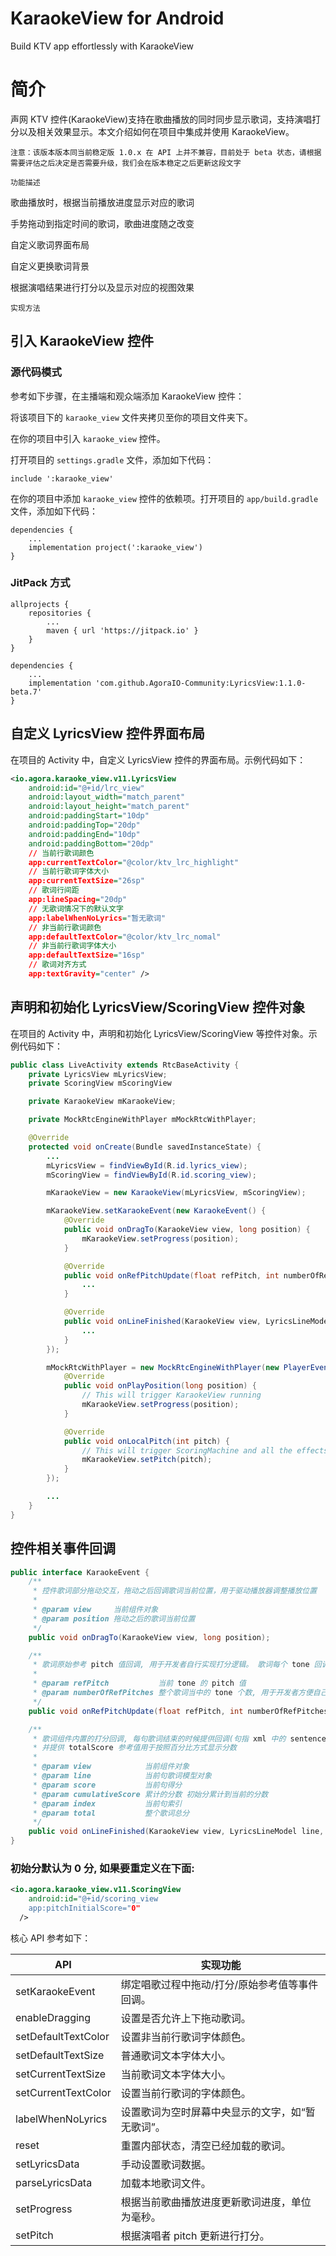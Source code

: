 # KaraokeView for Android
Build KTV app effortlessly with KaraokeView

# 简介
声网 KTV 控件(KaraokeView)支持在歌曲播放的同时同步显示歌词，支持演唱打分以及相关效果显示。本文介绍如何在项目中集成并使用 KaraokeView。

`注意：该版本版本同当前稳定版 1.0.x 在 API 上并不兼容，目前处于 beta 状态，请根据需要评估之后决定是否需要升级，我们会在版本稳定之后更新这段文字`

`功能描述`

歌曲播放时，根据当前播放进度显示对应的歌词

手势拖动到指定时间的歌词，歌曲进度随之改变

自定义歌词界面布局

自定义更换歌词背景

根据演唱结果进行打分以及显示对应的视图效果

`实现方法`

## 引入 KaraokeView 控件

### 源代码模式

参考如下步骤，在主播端和观众端添加 KaraokeView 控件：

将该项目下的 `karaoke_view` 文件夹拷贝至你的项目文件夹下。

在你的项目中引入 `karaoke_view` 控件。

打开项目的 `settings.gradle` 文件，添加如下代码：
```
include ':karaoke_view'
```
在你的项目中添加 `karaoke_view` 控件的依赖项。打开项目的 `app/build.gradle` 文件，添加如下代码：
```
dependencies {
    ...
    implementation project(':karaoke_view')
}
```

### JitPack 方式

```
allprojects {
    repositories {
        ...
        maven { url 'https://jitpack.io' }
    }
}
```

```
dependencies {
    ...
    implementation 'com.github.AgoraIO-Community:LyricsView:1.1.0-beta.7'
}
```

## 自定义 LyricsView 控件界面布局

在项目的 Activity 中，自定义 LyricsView 控件的界面布局。示例代码如下：
```xml
<io.agora.karaoke_view.v11.LyricsView
    android:id="@+id/lrc_view"
    android:layout_width="match_parent"
    android:layout_height="match_parent"
    android:paddingStart="10dp"
    android:paddingTop="20dp"
    android:paddingEnd="10dp"
    android:paddingBottom="20dp"
    // 当前行歌词颜色
    app:currentTextColor="@color/ktv_lrc_highlight"
    // 当前行歌词字体大小
    app:currentTextSize="26sp"
    // 歌词行间距
    app:lineSpacing="20dp"
    // 无歌词情况下的默认文字
    app:labelWhenNoLyrics="暂无歌词"
    // 非当前行歌词颜色
    app:defaultTextColor="@color/ktv_lrc_nomal"
    // 非当前行歌词字体大小
    app:defaultTextSize="16sp"
    // 歌词对齐方式
    app:textGravity="center" />
```

## 声明和初始化 LyricsView/ScoringView 控件对象

在项目的 Activity 中，声明和初始化 LyricsView/ScoringView 等控件对象。示例代码如下：
```Java
public class LiveActivity extends RtcBaseActivity {
    private LyricsView mLyricsView;
    private ScoringView mScoringView

    private KaraokeView mKaraokeView;

    private MockRtcEngineWithPlayer mMockRtcWithPlayer;

    @Override
    protected void onCreate(Bundle savedInstanceState) {
        ...
        mLyricsView = findViewById(R.id.lyrics_view);
        mScoringView = findViewById(R.id.scoring_view);

        mKaraokeView = new KaraokeView(mLyricsView, mScoringView);

        mKaraokeView.setKaraokeEvent(new KaraokeEvent() {
            @Override
            public void onDragTo(KaraokeView view, long position) {
                mKaraokeView.setProgress(position);
            }

            @Override
            public void onRefPitchUpdate(float refPitch, int numberOfRefPitches) {
                ...
            }

            @Override
            public void onLineFinished(KaraokeView view, LyricsLineModel line, int score, int cumulatedScore, int index, int total) {
                ...
            }
        });

        mMockRtcWithPlayer = new MockRtcEngineWithPlayer(new PlayerEvent() {
            @Override
            public void onPlayPosition(long position) {
                // This will trigger KaraokeView running
                mKaraokeView.setProgress(position);
            }

            @Override
            public void onLocalPitch(int pitch) {
                // This will trigger ScoringMachine and all the effects running
                mKaraokeView.setPitch(pitch);
            }
        });

        ...
    }
}
```

## 控件相关事件回调

```Java
public interface KaraokeEvent {
    /**
     * 控件歌词部分拖动交互，拖动之后回调歌词当前位置，用于驱动播放器调整播放位置
     *
     * @param view     当前组件对象
     * @param position 拖动之后的歌词当前位置
     */
    public void onDragTo(KaraokeView view, long position);

    /**
     * 歌词原始参考 pitch 值回调, 用于开发者自行实现打分逻辑。 歌词每个 tone 回调一次
     *
     * @param refPitch           当前 tone 的 pitch 值
     * @param numberOfRefPitches 整个歌词当中的 tone 个数, 用于开发者方便自己在 app 层计算平均分.
     */
    public void onRefPitchUpdate(float refPitch, int numberOfRefPitches);

    /**
     * 歌词组件内置的打分回调, 每句歌词结束的时候提供回调(句指 xml 中的 sentence 节点),
     * 并提供 totalScore 参考值用于按照百分比方式显示分数
     *
     * @param view            当前组件对象
     * @param line            当前句歌词模型对象
     * @param score           当前句得分
     * @param cumulativeScore 累计的分数 初始分累计到当前的分数
     * @param index           当前句索引
     * @param total           整个歌词总分
     */
    public void onLineFinished(KaraokeView view, LyricsLineModel line, int score, int cumulativeScore, int index, int total);
}

```

### 初始分默认为 0 分, 如果要重定义在下面:

```xml
<io.agora.karaoke_view.v11.ScoringView
    android:id="@+id/scoring_view
    app:pitchInitialScore="0"
  />
```

核心 API 参考如下：

| API                 | 实现功能                      |
|---------------------|---------------------------|
| setKaraokeEvent     | 绑定唱歌过程中拖动/打分/原始参考值等事件回调。  |
| enableDragging      | 设置是否允许上下拖动歌词。             |
| setDefaultTextColor | 设置非当前行歌词字体颜色。             |
| setDefaultTextSize  | 普通歌词文本字体大小。               |
| setCurrentTextSize  | 当前歌词文本字体大小。               |
| setCurrentTextColor | 设置当前行歌词的字体颜色。             |
| labelWhenNoLyrics   | 设置歌词为空时屏幕中央显示的文字，如“暂无歌词”。 |
| reset               | 重置内部状态，清空已经加载的歌词。         |
| setLyricsData       | 手动设置歌词数据。                 |
| parseLyricsData     | 加载本地歌词文件。                 |
| setProgress         | 根据当前歌曲播放进度更新歌词进度，单位为毫秒。   |
| setPitch            | 根据演唱者 pitch 更新进行打分。       |
